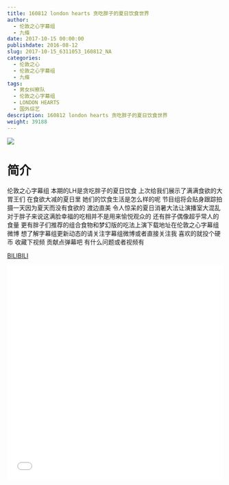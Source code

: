```yaml
---
title: 160812 london hearts 贪吃胖子的夏日饮食世界
author: 
  - 伦敦之心字幕组
  - 九條
date: 2017-10-15 00:00:00
publishdate: 2016-08-12
slug: 2017-10-15_6311053_160812_NA
categories: 
  - 伦敦之心
  - 伦敦之心字幕组
  - 九條
tags: 
  - 男女纠察队
  - 伦敦之心字幕组
  - LONDON HEARTS
  - 国外综艺
description: 160812 london hearts 贪吃胖子的夏日饮食世界
weight: 39188
---
```


![](https://i.imgur.com/rYNvaI1.jpg)

# 简介  
伦敦之心字幕组 本期的LH是贪吃胖子的夏日饮食 上次给我们展示了满满食欲的大胃王们 在食欲大减的夏日里 她们的饮食生活是怎么样的呢  节目组将会贴身跟踪拍摄一天因为夏天而没有食欲的 渡边直美  令人惊呆的夏日消暑大法让演播室大混乱 对于胖子来说这满脸幸福的吃相并不是用来愉悦观众的 还有胖子偶像超乎常人的食量 更有胖子们推荐的组合食物和梦幻版的吃法上演下载地址在伦敦之心字幕组微博 想了解字幕组更新动态的请关注字幕组微博或者直接关注我 喜欢的就投个硬币 收藏下视频 贡献点弹幕吧
有什么问题或者视频有

  [BILIBILI](https://www.bilibili.com/video/av6311053/)


  <iframe src="//www.bilibili.com/html/html5player.html?cid=10254025&aid=6311053" width="100%" height="500" frameborder="0" allowfullscreen="allowfullscreen"></iframe>

